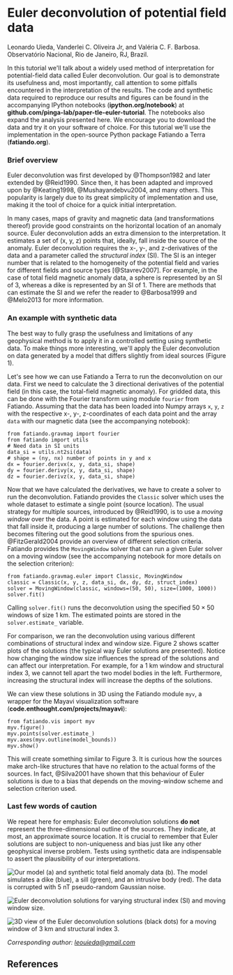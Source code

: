 # Euler deconvolution of potential field data

Leonardo Uieda, Vanderlei C. Oliveira Jr, and Valéria C. F. Barbosa.
Observatório Nacional, Rio de Janeiro, RJ, Brazil.

In this tutorial
we'll talk about
a widely used method
of interpretation for potential-field data
called Euler deconvolution.
Our goal is to
demonstrate its usefulness
and, most importantly,
call attention to
some pitfalls encountered
in the interpretation of the results.
The code and synthetic data
required to reproduce our results and figures
can be found in
the accompanying IPython notebooks
(**ipython.org/notebook**)
at **github.com/pinga-lab/paper-tle-euler-tutorial**.
The notebooks also expand
the analysis presented here.
We encourage you to download the data
and try it on your software of choice.
For this tutorial we'll use
the implementation in
the open-source Python package
Fatiando a Terra (**fatiando.org**).

### Brief overview

Euler deconvolution
was first developed by @Thompson1982
and later extended
by @Reid1990.
Since then,
it has been adapted and improved upon
by @Keating1998,
@Mushayandebvu2004,
and many others.
This popularity is largely due to its
great simplicity of
implementation and use,
making it the tool of choice for
a quick initial interpretation.

In many cases,
maps of gravity and magnetic data
(and transformations thereof)
provide good constraints on
the horizontal location of an anomaly source.
Euler deconvolution
adds an extra dimension
to the interpretation.
It estimates
a set of (x, y, z) points
that, ideally, fall inside
the source of the anomaly.
Euler deconvolution requires
the x-, y-, and z-derivatives of the data
and a parameter called the *structural index* (SI).
The SI is an integer number
that is related to
the homogeneity of the potential field
and varies for different fields and source types
[@Stavrev2007].
For example,
in the case of total field magnetic anomaly data,
a sphere is represented by an SI of 3,
whereas a dike is represented by an SI of 1.
There are methods
that can estimate the SI
and we refer the reader to
@Barbosa1999
and
@Melo2013
for more information.

### An example with synthetic data

The best way to
fully grasp the usefulness and limitations
of any geophysical method
is to apply it in a controlled setting
using synthetic data.
To make things more interesting,
we'll apply the Euler deconvolution
on data generated by a model
that differs slightly from ideal sources
(Figure 1).

Let's see how
we can use Fatiando a Terra to
run the deconvolution on our data.
First we need to calculate
the 3 directional derivatives
of the potential field
(in this case, the total-field magnetic anomaly).
For gridded data,
this can be done
with the Fourier transform
using module `fourier`
from Fatiando.
Assuming that the data
has been loaded into
Numpy arrays `x`, `y`, `z`
with the respective x-, y-, z-coordinates of each data point
and the array `data` with our magnetic data
(see the accompanying notebook):

    from fatiando.gravmag import fourier
    from fatiando import utils
    # Need data in SI units
    data_si = utils.nt2si(data)
    # shape = (ny, nx) number of points in y and x
    dx = fourier.derivx(x, y, data_si, shape)
    dy = fourier.derivy(x, y, data_si, shape)
    dz = fourier.derivz(x, y, data_si, shape)

Now that we have calculated the derivatives,
we have to create a solver to run the deconvolution.
Fatiando provides the `Classic` solver
which uses the whole dataset
to estimate a single point
(source location).
The usual strategy for multiple sources,
introduced by @Reid1990,
is to use a *moving window* over the data.
A point is estimated
for each window using
the data that fall inside it,
producing a large number of solutions.
The challenge then becomes
filtering out the good solutions
from the spurious ones.
@FitzGerald2004 provide
an overview of different selection criteria.
Fatiando provides
the `MovingWindow` solver
that can run a given Euler solver
on a moving window
(see the accompanying notebook
for more details on the selection criterion):

    from fatiando.gravmag.euler import Classic, MovingWindow
    classic = Classic(x, y, z, data_si, dx, dy, dz, struct_index)
    solver = MovingWindow(classic, windows=(50, 50), size=(1000, 1000))
    solver.fit()

Calling `solver.fit()` runs the deconvolution
using the specified $50 \times 50$ windows of size 1 km.
The estimated points are stored
in the `solver.estimate_` variable.

For comparison,
we ran the deconvolution
using various different combinations
of structural index and window size.
Figure 2 shows
scatter plots of the solutions
(the typical way Euler solutions are presented).
Notice how changing the window size
influences the spread of the solutions
and can affect our interpretation.
For example,
for a 1 km window and structural index 3,
we cannot tell apart
the two model bodies in the left.
Furthermore,
increasing the structural index
will increase the depths of the solutions.

We can view these solutions in 3D
using the Fatiando module `myv`,
a wrapper for the Mayavi visualization software
(**code.enthought.com/projects/mayavi**):

    from fatiando.vis import myv
    myv.figure()
    myv.points(solver.estimate_)
    myv.axes(myv.outline(model_bounds))
    myv.show()

This will create
something similar to Figure 3.
It is curious how the sources
make arch-like structures
that have no relation to
the actual forms of the sources.
In fact, @Silva2001
have shown that
this behaviour of Euler solutions
is due to a bias
that depends on
the moving-window scheme
and selection criterion used.

### Last few words of caution

We repeat here for emphasis:
Euler deconvolution solutions
**do not** represent
the three-dimensional outline
of the sources.
They indicate, at most,
an approximate source location.
It is crucial to remember that
Euler solutions are subject to
non-uniqueness and bias
just like any other geophysical inverse problem.
Tests using synthetic data
are indispensable to assert
the plausibility of our interpretations.

![Our model (a) and synthetic total field anomaly data (b).
The model simulates a dike (blue), a sill (green), and an intrusive body (red).
The data is corrupted with 5 nT pseudo-random Gaussian noise.](
fig/data-model-low.png)

![Euler deconvolution solutions for varying structural index (SI) and moving
window size.](
fig/euler-solutions-low.png)

![3D view of the Euler deconvolution solutions (black dots)
for a moving window of 3 km and structural index 3.](
fig/euler-solutions-3d-composite-low.png)

*Corresponding author: leouieda@gmail.com*

References
----------


